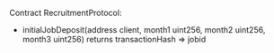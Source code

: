 Contract RecruitmentProtocol:

- initialJobDeposit(address client, month1 uint256, month2 uint256, month3 uint256)
  returns transactionHash => jobid